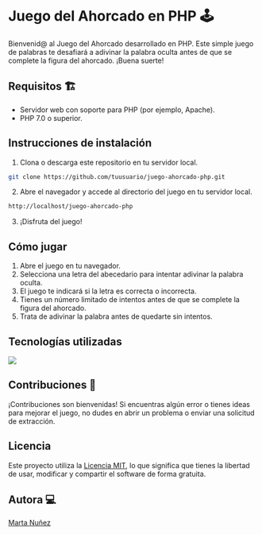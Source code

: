 # Juego del Ahorcado en PHP :joystick:

Bienvenid@ al Juego del Ahorcado desarrollado en PHP. Este simple juego de palabras te desafiará a adivinar la palabra oculta antes de que se complete la figura del ahorcado. ¡Buena suerte!

## Requisitos :building_construction:

- Servidor web con soporte para PHP (por ejemplo, Apache).
- PHP 7.0 o superior.

## Instrucciones de instalación

1. Clona o descarga este repositorio en tu servidor local.

```bash
git clone https://github.com/tuusuario/juego-ahorcado-php.git
```

2. Abre el navegador y accede al directorio del juego en tu servidor local.

```bash
http://localhost/juego-ahorcado-php
```

3. ¡Disfruta del juego!

## Cómo jugar

1. Abre el juego en tu navegador.
2. Selecciona una letra del abecedario para intentar adivinar la palabra oculta.
3. El juego te indicará si la letra es correcta o incorrecta.
4. Tienes un número limitado de intentos antes de que se complete la figura del ahorcado.
5. Trata de adivinar la palabra antes de quedarte sin intentos.

## Tecnologías utilizadas

<p>
  <a href="https://skillicons.dev">
    <img src="https://skillicons.dev/icons?i=html,css,php,git,github" />
  </a>
</p>

## Contribuciones :handshake:

¡Contribuciones son bienvenidas! Si encuentras algún error o tienes ideas para mejorar el juego, no dudes en abrir un problema o enviar una solicitud de extracción.

## Licencia

Este proyecto utiliza la [Licencia MIT](LICENSE), lo que significa que tienes la libertad de usar, modificar y compartir el software de forma gratuita.

## Autora 💻
<a href="https://github.com/martanuan">Marta Nuñez</a>
